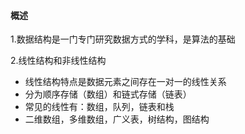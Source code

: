 #### 概述

1.数据结构是一门专门研究数据方式的学科，是算法的基础

2.线性结构和非线性结构

* 线性结构特点是数据元素之间存在一对一的线性关系
* 分为顺序存储（数组）和链式存储（链表）
* 常见的线性有：数组，队列，链表和栈
* 二维数组，多维数组，广义表，树结构，图结构

